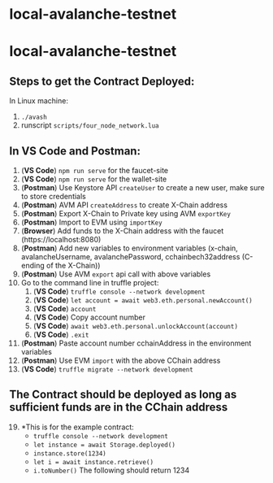 # local-avalanche-testnet
# local-avalanche-testnet

## Steps to get the Contract Deployed:
In Linux machine:
1. `./avash`
2. runscript `scripts/four_node_network.lua`

## In VS Code and Postman:
1. (__VS Code__) `npm run serve` for the faucet-site
2. (__VS Code__) `npm run serve` for the wallet-site
3. (__Postman__) Use Keystore API `createUser` to create a new user, make sure to store credentials
4. (__Postman__) AVM API `createAddress` to create X-Chain address
5. (__Postman__) Export X-Chain to Private key using AVM `exportKey`
6. (__Postman__) Import to EVM using `importKey`
7. (__Browser__) Add funds to the X-Chain address with the faucet (https://localhost:8080)
8. (__Postman__) Add new variables to environment variables (x-chain, avalancheUsername, avalanchePassword, cchainbech32address (C-ending of the X-Chain))
9. (__Postman__) Use AVM `export` api call with above variables
10. Go to the command line in truffle project:
    1. (__VS Code__) `truffle console --network development`
    2. (__VS Code__) `let account = await web3.eth.personal.newAccount()`
    3. (__VS Code__) `account`
    4. (__VS Code__) Copy account number
    5. (__VS Code__) `await web3.eth.personal.unlockAccount(account)`
    6. (__VS Code__) `.exit`
11. (__Postman__) Paste account number cchainAddress in the environment variables
12. (__Postman__) Use EVM `import` with the above CChain address
13. (__VS Code__) `truffle migrate --network development`


## The Contract should be deployed as long as sufficient funds are in the CChain address

19. *This is for the example contract:
    * `truffle console --network development`
    * `let instance = await Storage.deployed()`
    * `instance.store(1234)`
    * `let i = await instance.retrieve()`
    * `i.toNumber()`
The following should return 1234
